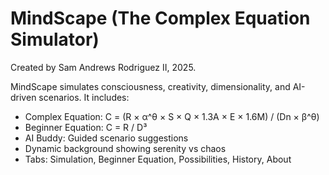 # MindScape (The Complex Equation Simulator)

Created by Sam Andrews Rodriguez II, 2025.

MindScape simulates consciousness, creativity, dimensionality, and AI-driven scenarios.
It includes:

- Complex Equation: C = (R × α^θ × S × Q × 1.3A × E × 1.6M) / (Dn × β^θ)
- Beginner Equation: C = R / D³
- AI Buddy: Guided scenario suggestions
- Dynamic background showing serenity vs chaos
- Tabs: Simulation, Beginner Equation, Possibilities, History, About
